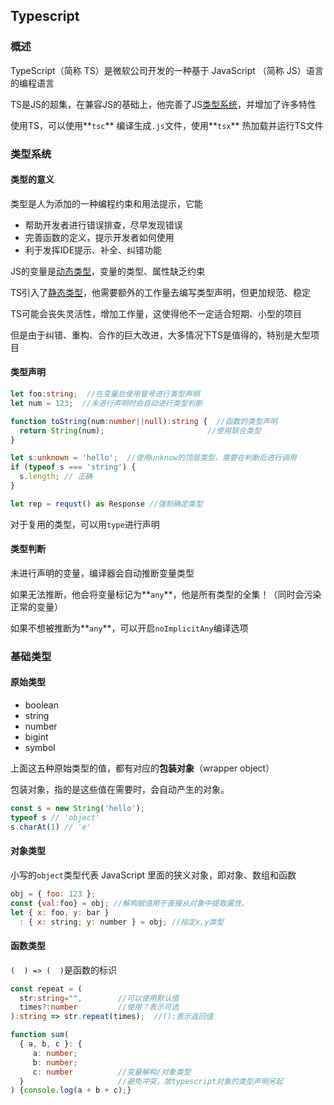 ## Typescript

### 概述

TypeScript（简称 TS）是微软公司开发的一种基于 JavaScript （简称 JS）语言的编程语言

TS是JS的超集，在兼容JS的基础上，他完善了JS<u>类型系统</u>，并增加了许多特性

使用TS，可以使用**`tsc`** 编译生成`.js`文件，使用**`tsx`** 热加载并运行TS文件



### 类型系统

#### 类型的意义

类型是人为添加的一种编程约束和用法提示，它能

- 帮助开发者进行错误排查，尽早发现错误
- 完善函数的定义，提示开发者如何使用
- 利于发挥IDE提示、补全、纠错功能

JS的变量是<u>动态类型</u>，变量的类型、属性缺乏约束

TS引入了<u>静态类型</u>，他需要额外的工作量去编写类型声明，但更加规范、稳定

TS可能会丧失灵活性，增加工作量，这使得他不一定适合短期、小型的项目

但是由于纠错、重构、合作的巨大改进，大多情况下TS是值得的，特别是大型项目

#### 类型声明

```typescript
let foo:string;  //在变量后使用冒号进行类型声明
let num = 123;  //未进行声明时会自动进行类型判断

function toString(num:number||null):string {  //函数的类型声明
  return String(num);						//使用联合类型
}

let s:unknown = 'hello';  //使用unknow的顶层类型，需要在判断后进行调用
if (typeof s === 'string') {
  s.length; // 正确
}

let rep = requst() as Response //强制确定类型
```

对于复用的类型，可以用`type`进行声明

#### 类型判断

未进行声明的变量，编译器会自动推断变量类型

如果无法推断，他会将变量标记为**`any`**，他是所有类型的全集！（同时会污染正常的变量）

如果不想被推断为**`any`**，可以开启`noImplicitAny`编译选项



### 基础类型

#### 原始类型

- boolean
- string
- number
- bigint
- symbol

上面这五种原始类型的值，都有对应的**包装对象**（wrapper object）

包装对象，指的是这些值在需要时，会自动产生的对象。

```javascript
const s = new String('hello');
typeof s // 'object'
s.charAt(1) // 'e'
```

#### 对象类型

小写的`object`类型代表 JavaScript 里面的狭义对象，即对象、数组和函数

```javascript
obj = { foo: 123 };
const {val:foo} = obj; //解构赋值用于直接从对象中提取属性。
let { x: foo, y: bar }
  : { x: string; y: number } = obj; //指定x,y类型
```

#### 函数类型

`(  ) => (  )`是函数的标识

```typescript
const repeat = (
  str:string="",		//可以使用默认值
  times?:number			//使用？表示可选
):string => str.repeat(times);  //():表示返回值

function sum(
  { a, b, c }: {
     a: number;
     b: number;
     c: number			//变量解构/对象类型
  }						//避免冲突，故typescript对象的类型声明另起
) {console.log(a + b + c);}
```

